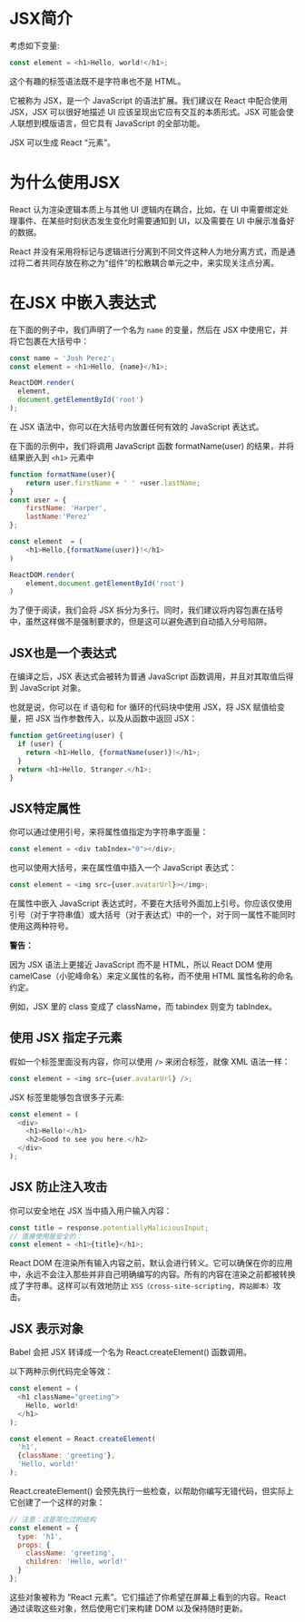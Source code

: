 # JSX简介

考虑如下变量:
```js
const element = <h1>Hello, world!</h1>;
```

这个有趣的标签语法既不是字符串也不是 HTML。

它被称为 JSX，是一个 JavaScript 的语法扩展。我们建议在 React 中配合使用 JSX，JSX 可以很好地描述 UI 应该呈现出它应有交互的本质形式。JSX 可能会使人联想到模版语言，但它具有 JavaScript 的全部功能。

JSX 可以生成 React “元素”。

# 为什么使用JSX
React 认为渲染逻辑本质上与其他 UI 逻辑内在耦合，比如，在 UI 中需要绑定处理事件、在某些时刻状态发生变化时需要通知到 UI，以及需要在 UI 中展示准备好的数据。

React 并没有采用将标记与逻辑进行分离到不同文件这种人为地分离方式，而是通过将二者共同存放在称之为“组件”的松散耦合单元之中，来实现关注点分离。

# 在JSX 中嵌入表达式
在下面的例子中，我们声明了一个名为 `name` 的变量，然后在 JSX 中使用它，并将它包裹在大括号中：
```js
const name = 'Josh Perez';
const element = <h1>Hello, {name}</h1>;

ReactDOM.render(
  element,
  document.getElementById('root')
);
```
在 JSX 语法中，你可以在大括号内放置任何有效的 JavaScript 表达式。

在下面的示例中，我们将调用 JavaScript 函数 formatName(user) 的结果，并将结果嵌入到 `<h1>` 元素中
```js
function formatName(user){
    return user.firstName + ' ' +user.lastName;
}
const user = {
    firstName: 'Harper',
    lastName:'Perez'
};

const element  = (
    <h1>Hello,{formatName(user)}!</h1>
)

ReactDOM.render(
    element,document.getElementById('root')
)
```
为了便于阅读，我们会将 JSX 拆分为多行。同时，我们建议将内容包裹在括号中，虽然这样做不是强制要求的，但是这可以避免遇到自动插入分号陷阱。


## JSX也是一个表达式
在编译之后，JSX 表达式会被转为普通 JavaScript 函数调用，并且对其取值后得到 JavaScript 对象。

也就是说，你可以在 if 语句和 for 循环的代码块中使用 JSX，将 JSX 赋值给变量，把 JSX 当作参数传入，以及从函数中返回 JSX：
```js
function getGreeting(user) {
  if (user) {
    return <h1>Hello, {formatName(user)}!</h1>;
  }
  return <h1>Hello, Stranger.</h1>;
}
```
## JSX特定属性
你可以通过使用引号，来将属性值指定为字符串字面量：
```js
const element = <div tabIndex="0"></div>;
```
也可以使用大括号，来在属性值中插入一个 JavaScript 表达式：
```js
const element = <img src={user.avatarUrl}></img>;
```
在属性中嵌入 JavaScript 表达式时，不要在大括号外面加上引号。你应该仅使用引号（对于字符串值）或大括号（对于表达式）中的一个，对于同一属性不能同时使用这两种符号。

**警告：**

因为 JSX 语法上更接近 JavaScript 而不是 HTML，所以 React DOM 使用 camelCase（小驼峰命名）来定义属性的名称，而不使用 HTML 属性名称的命名约定。

例如，JSX 里的 class 变成了 className，而 tabindex 则变为 tabIndex。

## 使用 JSX 指定子元素
假如一个标签里面没有内容，你可以使用 `/>` 来闭合标签，就像 XML 语法一样：
```js
const element = <img src={user.avatarUrl} />;
```
JSX 标签里能够包含很多子元素:
```js
const element = (
  <div>
    <h1>Hello!</h1>
    <h2>Good to see you here.</h2>
  </div>
);    
```
## JSX 防止注入攻击
你可以安全地在 JSX 当中插入用户输入内容：
```js
const title = response.potentiallyMaliciousInput;
// 直接使用是安全的：
const element = <h1>{title}</h1>;
```
React DOM 在渲染所有输入内容之前，默认会进行转义。它可以确保在你的应用中，永远不会注入那些并非自己明确编写的内容。所有的内容在渲染之前都被转换成了字符串。这样可以有效地防止 `XSS（cross-site-scripting, 跨站脚本）`攻击。

## JSX 表示对象
Babel 会把 JSX 转译成一个名为 React.createElement() 函数调用。

以下两种示例代码完全等效：
```js
const element = (
  <h1 className="greeting">
    Hello, world!
  </h1>
);
```

```js
const element = React.createElement(
  'h1',
  {className: 'greeting'},
  'Hello, world!'
);
```
React.createElement() 会预先执行一些检查，以帮助你编写无错代码，但实际上它创建了一个这样的对象：
```js
// 注意：这是简化过的结构
const element = {
  type: 'h1',
  props: {
    className: 'greeting',
    children: 'Hello, world!'
  }
};
```
这些对象被称为 “React 元素”。它们描述了你希望在屏幕上看到的内容。React 通过读取这些对象，然后使用它们来构建 DOM 以及保持随时更新。

